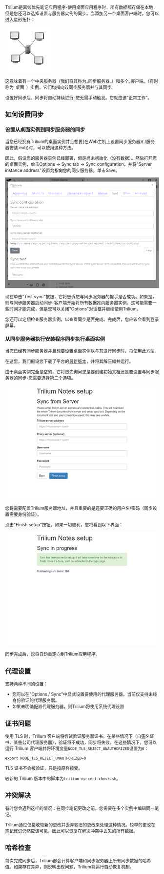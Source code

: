 Trilium是离线优先笔记应用程序-使用桌面应用程序时，所有数据都存储在本地，但是您还可以选择设置与服务器实例的同步。当添加另一个桌面客户端时，您可以进入星形拓扑：

![](images/star-topology.png)

这意味着有一个中央服务器（我们将其称为_同步服务器_）和多个_客户端_（有时称为_桌面_）实例，它们均指向该同步服务器并与其同步。

设置好同步后，同步将自动持续进行-您无需手动触发。它就应该“正常工作”。

**如何设置同步**
----------

### **设置从桌面实例到同步服务器的同步**

当您已经拥有Trilium的桌面实例并且想要[在Web主机上设置同步服务器)(./服务器安装.md))时，可以使用这种方法。

因此，假设您的服务器实例已经部署，但是尚未初始化（没有数据）。然后打开您的桌面实例，单击Options -> Sync tab -> Sync configuration，并将"Server instance address"设置为指向您的同步服务器。单击Save。

![](images/sync-config.png)

现在单击"Test sync"按钮，它将告诉您与同步服务器的握手是否成功。如果是，则与同步服务器启动同步-客户端开始将所有数据推向服务器实例。这可能需要一些时间才能完成，但是您可以关闭"Options"对话框并继续使用Trilium。

您还可以定期检查服务器实例，以查看同步是否完成。完成后，您应该会看到登录屏幕。

### **从同步服务器执行安装程序同步执行桌面实例**

当您已经有同步服务器并且想要设置桌面实例以与其进行同步时，将使用此方法。

在这里，我们假设您下载了平台的[最新版本](https://github.com/zadam/trilium/releases/latest)，并将其解压缩并运行。

由于桌面实例完全是空的，它将首先询问您是要创建初始文档还是要设置与同步服务器的同步-您需要选择第二个选项。

![](images/sync-init.png)

您将需要配置Trilium服务器地址，并且重要的是还要正确的用户名/密码（同步设置需要身份验证）。

点击"Finish setup"按钮，如果一切顺利，您将看到以下界面：

![](images/sync-in-progress.png)

同步完成后，您将自动重定向到Trilium应用程序。

**代理设置**
--------

支持两种不同的设置：

*   您可以在"Options / Sync"中显式设置要使用的代理服务器。当前仅支持未经身份验证的代理服务器。
*   如果未明确配置代理服务器，则Trilium将使用系统代理设置

**证书问题**
--------

使用 TLS 时，Trilium 客户端将尝试验证服务器证书。在某些情况下（自签名证书、某些公司代理服务器），验证将不成功，同步将失败。在这些情况下，您可以运行 Trilium 客户端并将环境变量`NODE_TLS_REJECT_UNAUTHORIZED`设置为`0`：

    export NODE_TLS_REJECT_UNAUTHORIZED=0

TLS 证书不会被验证，只是按原样接受。

较新的 Trilium 版本中的脚本为`trilium-no-cert-check.sh`。

**冲突解决**
--------

有时您会遇到这样的情况：在同步笔记更改之前，您需要在多个实例中编辑同一笔记。

Trilium通过仅接收较新的更改并丢弃较旧的更改来处理这种情况。较早的更改在[笔记修订](./笔记修订.md)仍然应该可见，因此可以恢复在解决冲突中丢失的所有数据。

**哈希检查**
--------

每次完成同步后，Trilium都会计算客户端和同步服务器上所有同步数据的哈希值。如果存在差异，则说明出现问题，Trilium将运行自动恢复机制。